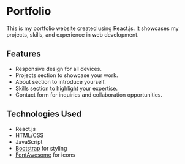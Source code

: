 # Portfolio

This is my portfolio website created using React.js. It showcases my projects, skills, and experience in web development.

## Features

- Responsive design for all devices.
- Projects section to showcase your work.
- About section to introduce yourself.
- Skills section to highlight your expertise.
- Contact form for inquiries and collaboration opportunities.

## Technologies Used

- React.js
- HTML/CSS
- JavaScript
- [Bootstrap](https://getbootstrap.com/) for styling
- [FontAwesome](https://fontawesome.com/) for icons



